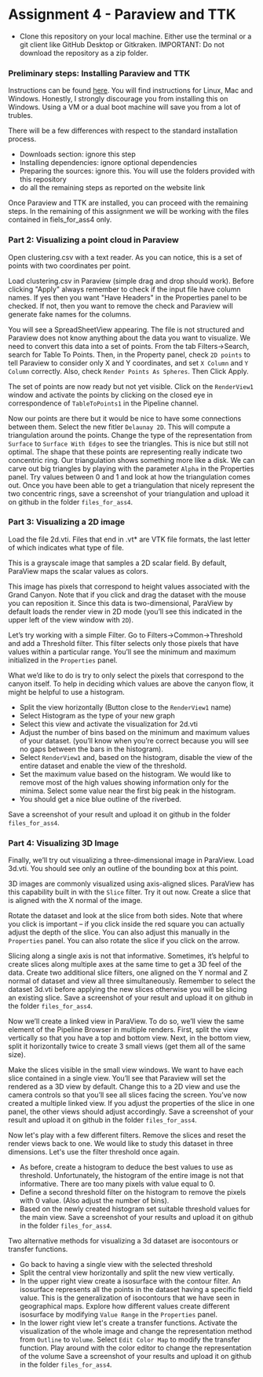 # Assignment 4 - Paraview and TTK

* Clone this repository on your local machine. Either use the terminal or a git client like GitHub Desktop or Gitkraken. IMPORTANT: Do not download the repository as a zip folder.


### Preliminary steps: Installing Paraview and TTK

Instructions can be found [here](https://topology-tool-kit.github.io/installation.html).
You will find instructions for Linux, Mac and Windows.
Honestly, I strongly discourage you from installing this on Windows. Using a VM or a dual boot machine will save you from a lot of trubles.

There will be a few differences with respect to the standard installation process.
- Downloads section: ignore this step
- Installing dependencies: ignore optional dependencies
- Preparing the sources: ignore this. You will use the folders provided with this repository
- do all the remaining steps as reported on the website link

Once Paraview and TTK are installed, you can proceed with the remaining steps.
In the remaining of this assignment we will be working with the files contained in fiels_for_ass4 only.


### Part 2: Visualizing a point cloud in Paraview

Open clustering.csv with a text reader. As you can notice, this is a set of points with two coordinates per point.

Load clustering.csv in Paraview (simple drag and drop should work).
Before clicking "Apply" always remember to check if the input file have column names. If yes then you want "Have Headers" in the Properties panel to be checked. If not, then you want to remove the check and Paraview will generate fake names for the columns.

You will see a SpreadSheetView appearing. The file is not structured and Paraview does not know anything about the data you want to visualize. We need to convert this data into a set of points. From the tab Filters->Search, search for Table To Points. Then, in the Property panel, check `2D points` to tell Paraview to consider only X and Y coordinates, and set `X Column` and `Y Column` correctly. Also, check `Render Points As Spheres`. Then Click Apply.

The set of points are now ready but not yet visible. Click on the `RenderView1` window and activate the points by clicking on the closed eye in correspondence of `TableToPoints1` in the Pipeline channel.

Now our points are there but it would be nice to have some connections between them. Select the new fitler `Delaunay 2D`. This will compute a triangulation around the points. Change the type of the representation from `Surface` to `Surface With Edges` to see the triangles. This is nice but still not optimal. The shape that these points are representing really indicate two concentric ring. Our triangulation shows something more like a disk. We can carve out big triangles by playing with the parameter `Alpha` in the Properties panel. Try values between 0 and 1 and look at how the triangulation comes out. Once you have been able to get a triangulation that nicely represent the two concentric rings, save a screenshot of your triangulation and upload it on github in the folder `files_for_ass4`.


### Part 3: Visualizing a 2D image

Load the file 2d.vti.
Files that end in .vt* are VTK file formats, the last letter of which indicates what type of file.

This is a grayscale image that samples a 2D scalar field. By default, ParaView maps the scalar values as colors.

This image has pixels that correspond to height values associated with the Grand Canyon. Note that if you click and drag the dataset with the mouse you can reposition it. Since this data is two-dimensional, ParaView by default loads the render view in 2D mode (you’ll see this indicated in the upper left of the view window with `2D`).

Let’s try working with a simple Filter. Go to Filters->Common->Threshold and add a Threshold filter. This filter selects only those pixels that have values within a particular range. You’ll see the minimum and maximum initialized in the `Properties` panel.

What we’d like to do is try to only select the pixels that correspond to the canyon itself. To help in deciding which values are above the canyon flow, it might be helpful to use a histogram.

* Split the view horizontally (Button close to the `RenderView1` name)
* Select Histogram as the type of your new graph
* Select this view and activate the visualization for 2d.vti
* Adjust the number of bins based on the minimum and maximum values of your dataset. (you’ll know when you’re correct because you will see no gaps between the bars in the histogram).
* Select `RenderView1` and, based on the histogram, disable the view of the entire dataset and enable the view of the threshold.
* Set the maximum value based on the histogram. We would like to remove most of the high values showing information only for the minima. Select some value near the first big peak in the histogram.
* You should get a nice blue outline of the riverbed.

Save a screenshot of your result and upload it on github in the folder `files_for_ass4`.



### Part 4: Visualizing 3D Image

Finally, we’ll try out visualizing a three-dimensional image in ParaView. Load 3d.vti. You should see only an outline of the bounding box at this point.

3D images are commonly visualized using axis-aligned slices. ParaView has this capability built in with the `Slice` filter. Try it out now. Create a slice that is aligned with the X normal of the image.

Rotate the dataset and look at the slice from both sides. Note that where you click is important – if you click inside the red square you can actually adjust the depth of the slice. You can also adjust this manually in the `Properties` panel. You can also rotate the slice if you click on the arrow.

Slicing along a single axis is not that informative. Sometimes, it’s helpful to create slices along multiple axes at the same time to get a 3D feel of the data. Create two additional slice filters, one aligned on the Y normal and Z normal of dataset and view all three simultaneously. Remember to select the dataset 3d.vti before applying the new slices otherwise you will be slicing an existing slice. Save a screenshot of your result and upload it on github in the folder `files_for_ass4`.

Now we’ll create a linked view in ParaView. To do so, we’ll view the same element of the Pipeline Browser in multiple renders. First, split the view vertically so that you have a top and bottom view. Next, in the bottom view, split it horizontally twice to create 3 small views (get them all of the same size).

Make the slices visible in the small view windows. We want to have each slice contained in a single view. You’ll see that Paraview will set the rendered as a 3D view by default. Change this to a 2D view and use the camera controls so that you’ll see all slices facing the screen. You’ve now created a multiple linked view. If you adjust the properties of the slice in one panel, the other views should adjust accordingly.
Save a screenshot of your result and upload it on github in the folder `files_for_ass4`.


Now let's play with a few different filters. Remove the slices and reset the render views back to one. We would like to study this dataset in three dimensions. Let's use the filter threshold once again.

* As before, create a histogram to deduce the best values to use as threshold. Unfortunately, the histogram of the entire image is not that informative. There are too many pixels with value equal to 0.
* Define a second threshold filter on the histogram to remove the pixels with 0 value. (Also adjust the number of bins).
* Based on the newly created histogram set suitable threshold values for the main view.
Save a screenshot of your results and upload it on github in the folder `files_for_ass4`.

Two alternative methods for visualizing a 3d dataset are isocontours or transfer functions.

* Go back to having a single view with the selected threshold
* Split the central view horizontally and split the new view vertically.
* In the upper right view create a isosurface with the contour filter. An isosurface represents all the points in the dataset having a specific field value. This is the generalization of isocontours that we have seen in geographical maps. Explore how different values create different isosurface by modifying `Value Range` in the `Properties` panel.
* In the lower right view let's create a transfer functions. Activate the visualization of the whole image and change the representation method from `Outline` to `Volume`. Select `Edit Color Map` to modify the transfer function. Play around with the color editor to change the representation of the volume
Save a screenshot of your results and upload it on github in the folder `files_for_ass4`.
